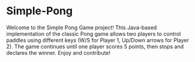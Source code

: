 # Simple-Pong
Welcome to the Simple Pong Game project! This Java-based implementation of the classic Pong game allows two players to control paddles using different keys (W/S for Player 1, Up/Down arrows for Player 2). The game continues until one player scores 5 points, then stops and declares the winner. Enjoy and contribute!

